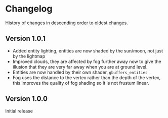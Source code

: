 # Changelog
History of changes in descending order to oldest changes.

## Version 1.0.1
- Added entity lighting, entities are now shaded by the sun/moon, not just by the lightmap
- Improved clouds, they are affected by fog further away now to give the illusion that they are very far away when you are at ground level.
- Entities are now handled by their own shader, `gbuffers_entities`
- Fog uses the distance to the vertex rather than the depth of the vertex, this improves the quality of fog shading so it is not frustum linear.

## Version 1.0.0
Initial release